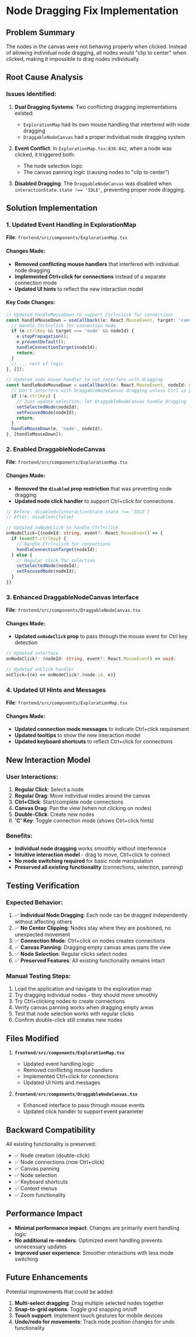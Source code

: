 # Node Dragging Fix Implementation

## Problem Summary
The nodes in the canvas were not behaving properly when clicked. Instead of allowing individual node dragging, all nodes would "clip to center" when clicked, making it impossible to drag nodes individually.

## Root Cause Analysis

### Issues Identified:
1. **Dual Dragging Systems**: Two conflicting dragging implementations existed:
   - `ExplorationMap` had its own mouse handling that interfered with node dragging
   - `DraggableNodeCanvas` had a proper individual node dragging system

2. **Event Conflict**: In `ExplorationMap.tsx:836-842`, when a node was clicked, it triggered both:
   - The node selection logic
   - The canvas panning logic (causing nodes to "clip to center")

3. **Disabled Dragging**: The `DraggableNodeCanvas` was disabled when `interactionState.state !== 'IDLE'`, preventing proper node dragging.

## Solution Implementation

### 1. Updated Event Handling in ExplorationMap
**File**: `frontend/src/components/ExplorationMap.tsx`

#### Changes Made:
- **Removed conflicting mouse handlers** that interfered with individual node dragging
- **Implemented Ctrl+click for connections** instead of a separate connection mode
- **Updated UI hints** to reflect the new interaction model

#### Key Code Changes:
```typescript
// Updated handleMouseDown to support Ctrl+click for connections
const handleMouseDown = useCallback((e: React.MouseEvent, target: 'canvas' | 'node', nodeId?: string) => {
  // Handle Ctrl+click for connection mode
  if (e.ctrlKey && target === 'node' && nodeId) {
    e.stopPropagation();
    e.preventDefault();
    handleConnectionTarget(nodeId);
    return;
  }
  // ... rest of logic
}, []);

// Updated node mouse handler to not interfere with dragging
const handleNodeMouseDown = useCallback((e: React.MouseEvent, nodeId: string) => {
  // Don't interfere with DraggableNodeCanvas dragging unless Ctrl is pressed
  if (!e.ctrlKey) {
    // Just update selection, let DraggableNodeCanvas handle dragging
    setSelectedNode(nodeId);
    setFocusedNode(nodeId);
    return;
  }
  handleMouseDown(e, 'node', nodeId);
}, [handleMouseDown]);
```

### 2. Enabled DraggableNodeCanvas
**File**: `frontend/src/components/ExplorationMap.tsx`

#### Changes Made:
- **Removed the `disabled` prop restriction** that was preventing node dragging
- **Updated node click handler** to support Ctrl+click for connections

```typescript
// Before: disabled={interactionState.state !== 'IDLE'}
// After: disabled={false}

// Updated onNodeClick to handle Ctrl+click
onNodeClick={(nodeId: string, event?: React.MouseEvent) => {
  if (event?.ctrlKey) {
    // Handle Ctrl+click for connections
    handleConnectionTarget(nodeId);
  } else {
    // Regular click for selection
    setSelectedNode(nodeId);
    setFocusedNode(nodeId);
  }
}}
```

### 3. Enhanced DraggableNodeCanvas Interface
**File**: `frontend/src/components/DraggableNodeCanvas.tsx`

#### Changes Made:
- **Updated `onNodeClick` prop** to pass through the mouse event for Ctrl key detection

```typescript
// Updated interface
onNodeClick?: (nodeId: string, event?: React.MouseEvent) => void;

// Updated onClick handler
onClick={(e) => onNodeClick?.(node.id, e)}
```

### 4. Updated UI Hints and Messages
**File**: `frontend/src/components/ExplorationMap.tsx`

#### Changes Made:
- **Updated connection mode messages** to indicate Ctrl+click requirement
- **Updated tooltips** to show the new interaction model
- **Updated keyboard shortcuts** to reflect Ctrl+click for connections

## New Interaction Model

### User Interactions:
1. **Regular Click**: Select a node
2. **Regular Drag**: Move individual nodes around the canvas
3. **Ctrl+Click**: Start/complete node connections
4. **Canvas Drag**: Pan the view (when not clicking on nodes)
5. **Double-Click**: Create new nodes
6. **'C' Key**: Toggle connection mode (shows Ctrl+click hints)

### Benefits:
- **Individual node dragging** works smoothly without interference
- **Intuitive interaction model** - drag to move, Ctrl+click to connect
- **No mode switching required** for basic node manipulation
- **Preserved all existing functionality** (connections, selection, panning)

## Testing Verification

### Expected Behavior:
1. ✅ **Individual Node Dragging**: Each node can be dragged independently without affecting others
2. ✅ **No Center Clipping**: Nodes stay where they are positioned, no unexpected movement
3. ✅ **Connection Mode**: Ctrl+click on nodes creates connections
4. ✅ **Canvas Panning**: Dragging empty canvas areas pans the view
5. ✅ **Node Selection**: Regular clicks select nodes
6. ✅ **Preserved Features**: All existing functionality remains intact

### Manual Testing Steps:
1. Load the application and navigate to the exploration map
2. Try dragging individual nodes - they should move smoothly
3. Try Ctrl+clicking nodes to create connections
4. Verify canvas panning works when dragging empty areas
5. Test that node selection works with regular clicks
6. Confirm double-click still creates new nodes

## Files Modified

1. **`frontend/src/components/ExplorationMap.tsx`**
   - Updated event handling logic
   - Removed conflicting mouse handlers
   - Implemented Ctrl+click for connections
   - Updated UI hints and messages

2. **`frontend/src/components/DraggableNodeCanvas.tsx`**
   - Enhanced interface to pass through mouse events
   - Updated click handler to support event parameter

## Backward Compatibility

All existing functionality is preserved:
- ✅ Node creation (double-click)
- ✅ Node connections (now Ctrl+click)
- ✅ Canvas panning
- ✅ Node selection
- ✅ Keyboard shortcuts
- ✅ Context menus
- ✅ Zoom functionality

## Performance Impact

- **Minimal performance impact**: Changes are primarily event handling logic
- **No additional re-renders**: Optimized event handling prevents unnecessary updates
- **Improved user experience**: Smoother interactions with less mode switching

## Future Enhancements

Potential improvements that could be added:
1. **Multi-select dragging**: Drag multiple selected nodes together
2. **Snap-to-grid options**: Toggle grid snapping on/off
3. **Touch support**: Implement touch gestures for mobile devices
4. **Undo/redo for movements**: Track node position changes for undo functionality